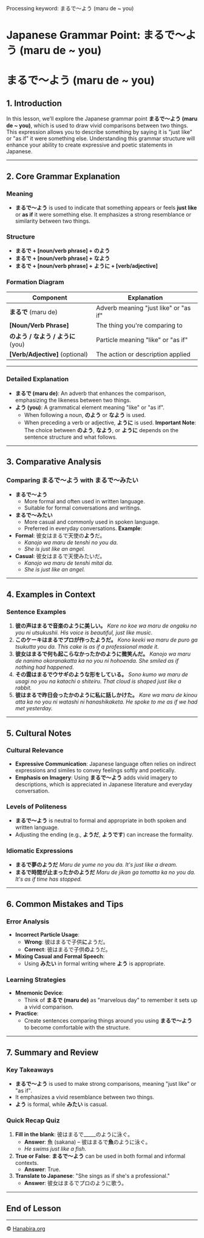 Processing keyword: まるで～よう (maru de ~ you)
# Japanese Grammar Point: まるで～よう (maru de ~ you)
# まるで〜よう (maru de ~ you)
## 1. Introduction
In this lesson, we'll explore the Japanese grammar point **まるで〜よう (maru de ~ you)**, which is used to draw vivid comparisons between two things. This expression allows you to describe something by saying it is "just like" or "as if" it were something else. Understanding this grammar structure will enhance your ability to create expressive and poetic statements in Japanese.

---
## 2. Core Grammar Explanation
### Meaning
- **まるで〜よう** is used to indicate that something appears or feels **just like** or **as if** it were something else. It emphasizes a strong resemblance or similarity between two things.
### Structure
- **まるで + [noun/verb phrase] + のよう**
- **まるで + [noun/verb phrase] + なよう**
- **まるで + [noun/verb phrase] + ように + [verb/adjective]**
### Formation Diagram
| Component                           | Explanation                                 |
|-------------------------------------|---------------------------------------------|
| **まるで** (maru de)                 | Adverb meaning "just like" or "as if"       |
| **[Noun/Verb Phrase]**              | The thing you're comparing to               |
| **のよう / なよう / ように** (you)  | Particle meaning "like" or "as if"          |
| **[Verb/Adjective]** (optional)     | The action or description applied           |
---
### Detailed Explanation
- **まるで (maru de)**: An adverb that enhances the comparison, emphasizing the likeness between two things.
- **よう (you)**: A grammatical element meaning "like" or "as if".
  - When following a noun, **のよう** or **なよう** is used.
  - When preceding a verb or adjective, **ように** is used.
**Important Note**: The choice between **のよう**, **なよう**, or **ように** depends on the sentence structure and what follows.
---
## 3. Comparative Analysis
### Comparing **まるで〜よう** with **まるで〜みたい**
- **まるで〜よう**
  - More formal and often used in written language.
  - Suitable for formal conversations and writings.
- **まるで〜みたい**
  - More casual and commonly used in spoken language.
  - Preferred in everyday conversations.
**Example**:
- **Formal**: 彼女はまるで天使の**よう**だ。
  - *Kanojo wa maru de tenshi no you da.*
  - *She is just like an angel.*
- **Casual**: 彼女はまるで天使みたいだ。
  - *Kanojo wa maru de tenshi mitai da.*
  - *She is just like an angel.*
---
## 4. Examples in Context
### Sentence Examples
1. **彼の声はまるで音楽のように美しい。**
   *Kare no koe wa maru de ongaku no you ni utsukushii.*
   *His voice is beautiful, just like music.*
2. **このケーキはまるでプロが作ったようだ。**
   *Kono keeki wa maru de puro ga tsukutta you da.*
   *This cake is as if a professional made it.*
3. **彼女はまるで何も起こらなかったかのように微笑んだ。**
   *Kanojo wa maru de nanimo okoranakatta ka no you ni hohoenda.*
   *She smiled as if nothing had happened.*
4. **その雲はまるでウサギのような形をしている。**
   *Sono kumo wa maru de usagi no you na katachi o shiteiru.*
   *That cloud is shaped just like a rabbit.*
5. **彼はまるで昨日会ったかのように私に話しかけた。**
   *Kare wa maru de kinou atta ka no you ni watashi ni hanashikaketa.*
   *He spoke to me as if we had met yesterday.*
---
## 5. Cultural Notes
### Cultural Relevance
- **Expressive Communication**: Japanese language often relies on indirect expressions and similes to convey feelings softly and poetically.
- **Emphasis on Imagery**: Using **まるで〜よう** adds vivid imagery to descriptions, which is appreciated in Japanese literature and everyday conversation.
### Levels of Politeness
- **まるで〜よう** is neutral to formal and appropriate in both spoken and written language.
- Adjusting the ending (e.g., **ようだ**, **ようです**) can increase the formality.
### Idiomatic Expressions
- **まるで夢のようだ**
  *Maru de yume no you da.*
  *It's just like a dream.*
- **まるで時間が止まったかのようだ**
  *Maru de jikan ga tomatta ka no you da.*
  *It's as if time has stopped.*
---
## 6. Common Mistakes and Tips
### Error Analysis
- **Incorrect Particle Usage**:
  - **Wrong**: 彼はまるで子供**に**ようだ。
  - **Correct**: 彼はまるで子供**の**ようだ。
- **Mixing Casual and Formal Speech**:
  - Using **みたい** in formal writing where **よう** is appropriate.
### Learning Strategies
- **Mnemonic Device**:
  - Think of **まるで (maru de)** as "marvelous day" to remember it sets up a vivid comparison.
- **Practice**:
  - Create sentences comparing things around you using **まるで〜よう** to become comfortable with the structure.
---
## 7. Summary and Review
### Key Takeaways
- **まるで〜よう** is used to make strong comparisons, meaning "just like" or "as if".
- It emphasizes a vivid resemblance between two things.
- **よう** is formal, while **みたい** is casual.
### Quick Recap Quiz
1. **Fill in the blank**: 彼はまるで_____のように泳ぐ。
   - **Answer**: 魚 (sakana) – 彼はまるで**魚**のように泳ぐ。
   - *He swims just like a fish.*
2. **True or False**: **まるで〜よう** can be used in both formal and informal contexts.
   - **Answer**: True.
3. **Translate to Japanese**: "She sings as if she's a professional."
   - **Answer**: 彼女はまるでプロのように歌う。
---
**End of Lesson**
---


---

© [Hanabira.org](https://hanabira.org)
